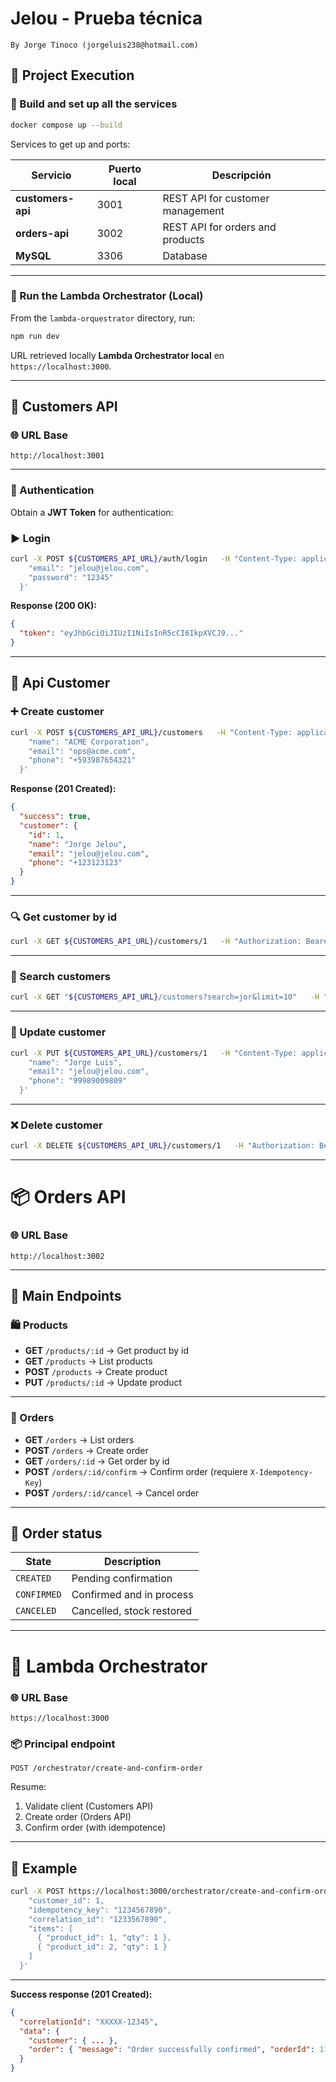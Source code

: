 # Jelou - Prueba técnica

```
By Jorge Tinoco (jorgeluis238@hotmail.com)
```

## 🚀 Project Execution

### 🔧 Build and set up all the services

```bash
docker compose up --build
```

Services to get up and ports:

| Servicio          | Puerto local | Descripción                      |
| ----------------- | ------------ | -------------------------------- |
| **customers-api** | 3001         | REST API for customer management |
| **orders-api**    | 3002         | REST API for orders and products |
| **MySQL**         | 3306         | Database                         |

---

### 🧩 Run the Lambda Orchestrator (Local)

From the `lambda-orquestrator` directory, run:

```bash
npm run dev
```

URL retrieved locally **Lambda Orchestrator local** en `https://localhost:3000`.

---

## 🔐 Customers API

### 🌐 URL Base

```
http://localhost:3001
```

---

### 🔑 Authentication

Obtain a **JWT Token** for authentication:

### ▶️ Login

```bash
curl -X POST ${CUSTOMERS_API_URL}/auth/login   -H "Content-Type: application/json"   -d '{
    "email": "jelou@jelou.com",
    "password": "12345"
  }'
```

**Response (200 OK):**

```json
{
  "token": "eyJhbGciOiJIUzI1NiIsInR5cCI6IkpXVCJ9..."
}
```

---

## 👥 Api Customer

### ➕ Create customer

```bash
curl -X POST ${CUSTOMERS_API_URL}/customers   -H "Content-Type: application/json"   -H "Authorization: Bearer ${JWT_TOKEN}"   -d '{
    "name": "ACME Corporation",
    "email": "ops@acme.com",
    "phone": "+593987654321"
  }'
```

**Response (201 Created):**

```json
{
  "success": true,
  "customer": {
    "id": 1,
    "name": "Jorge Jelou",
    "email": "jelou@jelou.com",
    "phone": "+123123123"
  }
}
```

---

### 🔍 Get customer by id

```bash
curl -X GET ${CUSTOMERS_API_URL}/customers/1   -H "Authorization: Bearer ${JWT_TOKEN}"
```

---

### 🔎 Search customers

```bash
curl -X GET "${CUSTOMERS_API_URL}/customers?search=jor&limit=10"   -H "Authorization: Bearer ${JWT_TOKEN}"
```

---

### 🔄 Update customer

```bash
curl -X PUT ${CUSTOMERS_API_URL}/customers/1   -H "Content-Type: application/json"   -H "Authorization: Bearer ${JWT_TOKEN}"   -d '{
    "name": "Jorge Luis",
    "email": "jelou@jelou.com",
    "phone": "99989009809"
  }'
```

---

### ❌ Delete customer

```bash
curl -X DELETE ${CUSTOMERS_API_URL}/customers/1   -H "Authorization: Bearer ${JWT_TOKEN}"
```

---

# 📦 Orders API

### 🌐 URL Base

```
http://localhost:3002
```

---

## 🧰 Main Endpoints

### 🛍️ Products

- **GET** `/products/:id` → Get product by id
- **GET** `/products` → List products
- **POST** `/products` → Create product
- **PUT** `/products/:id` → Update product

---

### 🧾 Orders

- **GET** `/orders` → List orders
- **POST** `/orders` → Create order
- **GET** `/orders/:id` → Get order by id
- **POST** `/orders/:id/confirm` → Confirm order (requiere `X-Idempotency-Key`)
- **POST** `/orders/:id/cancel` → Cancel order

---

## 🧠 Order status

| State       | Description               |
| ----------- | ------------------------- |
| `CREATED`   | Pending confirmation      |
| `CONFIRMED` | Confirmed and in process  |
| `CANCELED`  | Cancelled, stock restored |

---

# 🧭 Lambda Orchestrator

### 🌐 URL Base

```
https://localhost:3000
```

### 📦 Principal endpoint

`POST /orchestrator/create-and-confirm-order`

Resume:

1. Validate client (Customers API)
2. Create order (Orders API)
3. Confirm order (with idempotence)

---

## 💬 Example

```bash
curl -X POST https://localhost:3000/orchestrator/create-and-confirm-order   -H "Content-Type: application/json"   -d '{
    "customer_id": 1,
    "idempotency_key": "1234567890",
    "correlation_id": "1233567890",
    "items": [
      { "product_id": 1, "qty": 1 },
      { "product_id": 2, "qty": 1 }
    ]
  }'
```

---

**Success response (201 Created):**

```json
{
  "correlationId": "XXXXX-12345",
  "data": {
    "customer": { ... },
    "order": { "message": "Order successfully confirmed", "orderId": 112122 }
  }
}
```
